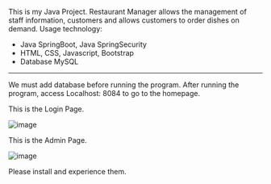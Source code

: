 This is my Java Project. Restaurant Manager allows the management of staff information, customers and allows customers to order dishes on demand.
Usage technology:
- Java SpringBoot, Java SpringSecurity
- HTML, CSS, Javascript, Bootstrap
- Database MySQL

---------------
We must add database before running the program. After running the program, access Localhost: 8084 to go to the homepage.

This is the Login Page.

![image](https://user-images.githubusercontent.com/126595354/222193415-64dd2957-5421-45e9-b96f-982122010617.png)

This is the Admin Page.

![image](https://user-images.githubusercontent.com/126595354/222194299-30d604bd-13a4-479f-8fd7-b1030313d3d4.png)

Please install and experience them.
